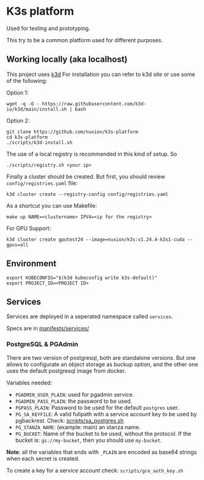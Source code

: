 # K3s platform

Used for testing and prototyping. 

This try to be a common platform used for different purposes. 

## Working locally (aka localhost)

This project uses [k3d](https://k3d.io/v5.4.4/)
For installation you can refer to k3d site or use some of the following:

Option 1: 
```
wget -q -O - https://raw.githubusercontent.com/k3d-io/k3d/main/install.sh | bash
```

Option 2:
```
git clone https://github.com/nuxion/k3s-platform
cd k3s-platform
./scripts/k3d-install.sh
```
The use of a local registry is recommended in this kind of setup. So 
```
./scripts/registry.sh <your ip>
```

Finally a cluster should be created. But first, you should review `config/registries.yaml` file:

```
k3d cluster create --registry-config config/registries.yaml
```
As a shortcut you can use Makefile: 


```
make up NAME=<clustername> IPV4=<ip for the registry>
```

For GPU Support:
```
k3d cluster create gputest24 --image=nuxion/k3s:v1.24.4-k3s1-cuda --gpus=all
```


## Environment

```
export KUBECONFIG="$(k3d kubeconfig write k3s-default)"
export PROJECT_ID=<PROJECT ID>
```

## Services

Services are deployed in a seperated namespace called `services`. 

Specs are in [manifests/services/](manifests/services/)

### PostgreSQL & PGAdmin

There are two version of postgresql, both are standalone versions. But one allows to configurate an object storage as buckup option, and the other one uses the default postgresql image from docker. 

Variables needed:

- `PGADMIN_USER_PLAIN`: used for pgadmin service. 
- `PGADMIN_PASS_PLAIN`: the password to be used. 
- `PGPASS_PLAIN`: Password to be used for the default `postgres` user. 
- `PG_SA_KEYFILE`: A valid fullpath with a service account key to be used by pgbackrest. Check: [scripts/sa_postgres.sh](scripts/sa_postgres.sh)
- `PG_STANZA_NAME`: (example: main) an stanza name. 
- `PG_BUCKET`: Name of the bucket to be used, without the protocol. If the bucket is: `gs://my-bucket`, then you should use `my-bucket`. 


**Note**: all the variables that ends with `_PLAIN` are encoded as base64 strings when each secret is created. 


To create a key for a service account check:
`scripts/gce_auth_key.sh`
